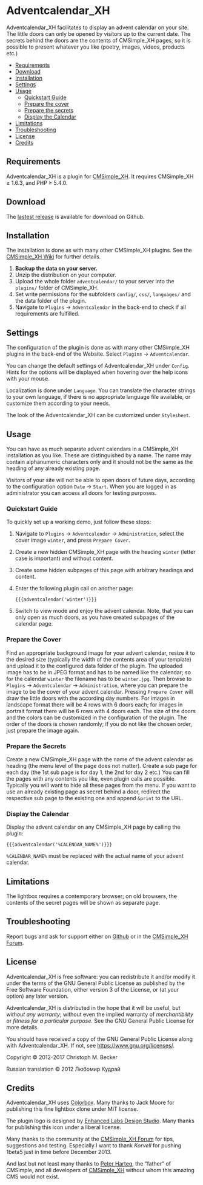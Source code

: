 # Adventcalendar_XH

Adventcalendar_XH facilitates to display an advent
calendar on your site. The little doors can only be opened by visitors up to the
current date. The secrets behind the doors are the contents of CMSimple_XH
pages, so it is possible to present whatever you like (poetry, images, videos,
products etc.)

- [Requirements](#requirements)
- [Download](#download)
- [Installation](#installation)
- [Settings](#settings)
- [Usage](#usage)
  - [Quickstart Guide](#quickstart-guide)
  - [Prepare the cover](#prepare-the-cover)
  - [Prepare the secrets](#prepare-the-secrets)
  - [Display the Calendar](#display-the-calendar)
- [Limitations](#limitations)
- [Troubleshooting](#troubleshooting)
- [License](#license)
- [Credits](#credits)

## Requirements

Adventcalendar_XH is a plugin for [CMSimple_XH](https://cmsimple-xh.org/).
It requires CMSimple_XH ≥ 1.6.3, and PHP ≥ 5.4.0.

## Download

The [lastest release](https://github.com/cmb69/adventcalendar_xh/releases/latest)
is available for download on Github.

## Installation

The installation is done as with many other CMSimple_XH plugins. See the
[CMSimple_XH Wiki](https://wiki.cmsimple-xh.org/?for-users/working-with-the-cms/plugins)
for further details.

1. **Backup the data on your server.**
1. Unzip the distribution on your computer.
1. Upload the whole folder `adventcalendar/` to your server into
   the `plugins/` folder of CMSimple_XH.
1. Set write permissions for the subfolders `config/`, `css/`, `languages/`
   and the data folder of the plugin.
1. Navigate to `Plugins` → `Adventcalendar` in the back-end to check
   if all requirements are fulfilled.

## Settings

The configuration of the plugin is done as with many other CMSimple_XH plugins in
the back-end of the Website. Select `Plugins` → `Adventcalendar`.

You can change the default settings of Adventcalendar_XH under
`Config`. Hints for the options will be displayed when hovering over
the help icons with your mouse.

Localization is done under `Language`. You can translate the character
strings to your own language, if there is no appropriate language file
available, or customize them according to your needs.

The look of the Adventcalendar_XH can be customized under `Stylesheet`.

## Usage

You can have as much separate advent calendars in a CMSimple_XH installation
as you like. These are distinguished by a name. The name may contain
alphanumeric characters only and it should not be the same as the heading of
any already existing page.

Visitors of your site will not be able to open doors of future days,
according to the configuration option `Date` → `Start`. When
you are logged in as administrator you can access all doors for testing
purposes.

### Quickstart Guide

To quickly set up a working demo, just follow these steps:

1. Navigate to `Plugins` → `Adventcalendar` → `Administration`, select the cover
   image `winter`, and press `Prepare Cover`.
1. Create a new hidden CMSimple_XH page with the heading `winter` (letter case
   is important) and without content.
1. Create some hidden subpages of this page with arbitrary headings and
   content.
1. Enter the following plugin call on another page:

       {{{adventcalendar('winter')}}}

1. Switch to view mode and enjoy the advent calendar. Note, that you can only
   open as much doors, as you have created subpages of the calendar page.

### Prepare the Cover

Find an appropriate background image for your advent calendar, resize it to
the desired size (typically the width of the contents area of your template)
and upload it to the configured data folder of the plugin. The uploaded
image has to be in JPEG format and has to be named like the calendar; so for
the calendar `winter` the filename has to be `winter.jpg`. Then
browse to `Plugins` → `Adventcalendar` → `Administration`,
where you can prepare the image to be the cover of your advent calendar.
Pressing `Prepare Cover` will draw the little doors with the according
day numbers. For images in landscape format there will be 4 rows with 6
doors each; for images in portrait format there will be 6 rows with 4 doors
each. The size of the doors and the colors can be customized in the
configuration of the plugin. The order of the doors is chosen randomly;
if you do not like the chosen order, just prepare the image again.

### Prepare the Secrets

Create a new CMSimple_XH page with the name of the advent calendar as
heading (the menu level of the page does not matter). Create a sub page for
each day (the 1st sub page is for day 1, the 2nd for day 2 etc.) You can
fill the pages with any contents you like, even plugin calls are possible.
Typically you will want to hide all these pages from the menu.
If you want to use an already existing page as secret behind a door, redirect
the respective sub page to the existing one and append `&print` to the URL.

### Display the Calendar

Display the advent calendar on any CMSimple_XH page by calling the plugin:

    {{{adventcalendar('%CALENDAR_NAME%')}}}

`%CALENDAR_NAME%` must be replaced with the actual name of your advent calendar.

## Limitations

The lightbox requires a contemporary browser; on old browsers, the contents of
the secret pages will be shown as separate page.

## Troubleshooting

Report bugs and ask for support either on
[Github](https://github.com/cmb69/adventcalendar_xh/issues)
or in the [CMSimple_XH Forum](https://cmsimpleforum.com/).

## License

Adventcalendar_XH is free software: you can redistribute it and/or modify
it under the terms of the GNU General Public License as published by
the Free Software Foundation, either version 3 of the License, or
(at your option) any later version.

Adventcalendar_XH is distributed in the hope that it will be useful,
but *without any warranty*; without even the implied warranty of
*merchantibility* or *fitness for a particular purpose*. See the
GNU General Public License for more details.

You should have received a copy of the GNU General Public License
along with Adventcalendar_XH.  If not, see <https://www.gnu.org/licenses/>.

Copyright © 2012-2017 Christoph M. Becker


Russian translation © 2012 Любомир Кудрай

## Credits

Adventcalendar_XH uses [Colorbox](https://www.jacklmoore.com/colorbox/).
Many thanks to Jack Moore for publishing this fine lightbox clone under MIT license.

The plugin logo is designed by
[Enhanced Labs Design Studio](https://icon-icons.com/es/users/z3XFBTtNIwiSUFnQ70KGw/icon-sets/).
Many thanks for publishing this icon under a liberal license.

Many thanks to the community at the [CMSimple_XH Forum](https://cmsimpleforum.com/)
for tips, suggestions and testing.
Especially I want to thank *Korvell* for pushing 1beta5 just in time before December 2013.

And last but not least many thanks to [Peter Harteg](https://www.harteg.dk/),
the “father” of CMSimple, and all developers of [CMSimple_XH](https://www.cmsimple-xh.org/)
without whom this amazing CMS would not exist.
